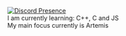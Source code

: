 [![Discord Presence](https://lanyard.cnrad.dev/api/766400094358208563)](https://discord.com/users/766400094358208563) <br>
I am currently learning: C++, C and JS <br>
My main focus currently is Artemis
